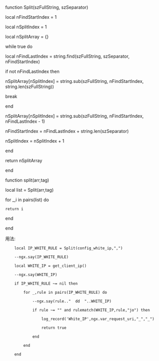 function Split(szFullString, szSeparator)

   local nFindStartIndex = 1

   local nSplitIndex = 1

   local nSplitArray = {}

   while true do

   local nFindLastIndex = string.find(szFullString, szSeparator, nFindStartIndex)

   if not nFindLastIndex then

   nSplitArray[nSplitIndex] = string.sub(szFullString, nFindStartIndex, string.len(szFullString))

   break

   end

   nSplitArray[nSplitIndex] = string.sub(szFullString, nFindStartIndex, nFindLastIndex - 1)

   nFindStartIndex = nFindLastIndex + string.len(szSeparator)

   nSplitIndex = nSplitIndex + 1

end

return nSplitArray

end



function split(arr,tag)

  local list = Split(arr,tag)

  for _,i in pairs(list) do

    return i

  end

end



用法:

        local IP_WHITE_RULE = Split(config_white_ip,",")

        --ngx.say(IP_WHITE_RULE)

        local WHITE_IP = get_client_ip()

        --ngx.say(WHITE_IP)

        if IP_WHITE_RULE ~= nil then

            for _,rule in pairs(IP_WHITE_RULE) do

                --ngx.say(rule.."  dd  "..WHITE_IP)

                if rule ~= "" and rulematch(WHITE_IP,rule,"jo") then

                    log_record('White_IP',ngx.var_request_uri,"_","_")

                    return true

                end

            end

        end